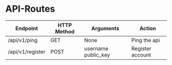 # API-Routes

| Endpoint         | HTTP Method | Arguments           | Action           |
| ---------------- | ----------- | ------------------- | ---------------- |
| /api/v1/ping     | GET         | None                | Ping the api     |
| /api/v1/register | POST        | username public_key | Register account |
